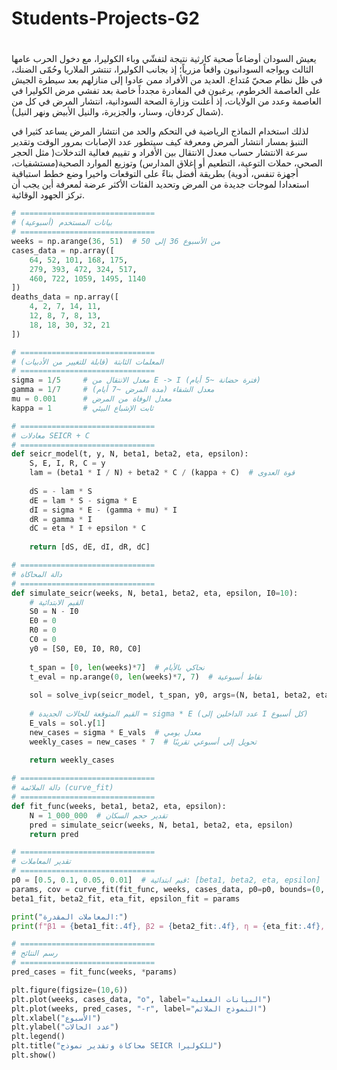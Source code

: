 # Students-Projects-G2
#
يعيش السودان أوضاعاً صحية كارثية نتيجة لتفشّي وباء الكوليرا، مع دخول الحرب عامها الثالث ويواجه السودانيون واقعاً مزرياً؛ إذ بجانب الكوليرا، تنتشر الملاريا وحُمّى الضنك، في ظل نظام صحيّ مُتداع.
العديد من الأفراد ممن عادوا إلى منازلهم بعد سيطرة الجيش على العاصمة الخرطوم، يرغبون في المغادرة مجدداً خاصة بعد تفشي مرض الكوليرا في العاصمة وعدد من الولايات، إذ أعلنت وزارة الصحة السودانية، انتشار المرض في كل من (شمال كردفان، وسنار، والجزيرة، والنيل الأبيض ونهر النيل).
 
لذلك استخدام النماذج الرياضية في التحكم والحد من انتشار المرض يساعد كثيرا في التنبؤ بمسار انتشار المرض  ومعرفة كيف سيتطور عدد الإصابات بمرور الوقت وتقدير سرعة الانتشار حساب معدل الانتقال بين الأفراد و تقييم فعالية التدخلات( مثل الحجر الصحي، حملات التوعية، التطعيم أو إغلاق المدارس) وتوزيع الموارد الصحية(مستشفيات، أجهزة تنفس، أدوية) بطريقة أفضل بناءً على التوقعات واخيرا وضع خطط استباقية استعدادا لموجات جديدة من المرض وتحديد الفئات الأكثر عرضة لمعرفة أين يجب أن تركز الجهود الوقائية.

```python
# ==============================
# بيانات المستخدم (أسبوعية)
# ==============================
weeks = np.arange(36, 51)  # من الأسبوع 36 إلى 50
cases_data = np.array([
    64, 52, 101, 168, 175,
    279, 393, 472, 324, 517,
    460, 722, 1059, 1495, 1140
])
deaths_data = np.array([
    4, 2, 7, 14, 11,
    12, 8, 7, 8, 13,
    18, 18, 30, 32, 21
])

# ==============================
# المعلمات الثابتة (قابلة للتغيير من الأدبيات)
# ==============================
sigma = 1/5     # معدل الانتقال من E -> I (فترة حضانة ~5 أيام)
gamma = 1/7     # معدل الشفاء (مدة المرض ~7 أيام)
mu = 0.001      # معدل الوفاة من المرض
kappa = 1       # ثابت الإشباع البيئي

# ==============================
# معادلات SEICR + C
# ==============================
def seicr_model(t, y, N, beta1, beta2, eta, epsilon):
    S, E, I, R, C = y
    lam = (beta1 * I / N) + beta2 * C / (kappa + C)  # قوة العدوى
    
    dS = - lam * S
    dE = lam * S - sigma * E
    dI = sigma * E - (gamma + mu) * I
    dR = gamma * I
    dC = eta * I + epsilon * C
    
    return [dS, dE, dI, dR, dC]

# ==============================
# دالة المحاكاة
# ==============================
def simulate_seicr(weeks, N, beta1, beta2, eta, epsilon, I0=10):
    # القيم الابتدائية
    S0 = N - I0
    E0 = 0
    R0 = 0
    C0 = 0
    y0 = [S0, E0, I0, R0, C0]
    
    t_span = [0, len(weeks)*7]  # نحاكي بالأيام
    t_eval = np.arange(0, len(weeks)*7, 7)  # نقاط أسبوعية
    
    sol = solve_ivp(seicr_model, t_span, y0, args=(N, beta1, beta2, eta, epsilon), t_eval=t_eval)
    
    # القيم المتوقعة للحالات الجديدة = sigma * E (عدد الداخلين إلى I كل أسبوع)
    E_vals = sol.y[1]
    new_cases = sigma * E_vals  # معدل يومي
    weekly_cases = new_cases * 7  # تحويل إلى أسبوعي تقريبًا
    
    return weekly_cases

# ==============================
# دالة الملائمة (curve_fit)
# ==============================
def fit_func(weeks, beta1, beta2, eta, epsilon):
    N = 1_000_000  # تقدير حجم السكان
    pred = simulate_seicr(weeks, N, beta1, beta2, eta, epsilon)
    return pred

# ==============================
# تقدير المعاملات
# ==============================
p0 = [0.5, 0.1, 0.05, 0.01]  # قيم ابتدائية: [beta1, beta2, eta, epsilon]
params, cov = curve_fit(fit_func, weeks, cases_data, p0=p0, bounds=(0, np.inf))
beta1_fit, beta2_fit, eta_fit, epsilon_fit = params

print("المعاملات المقدرة:")
print(f"β1 = {beta1_fit:.4f}, β2 = {beta2_fit:.4f}, η = {eta_fit:.4f}, ε = {epsilon_fit:.4f}")

# ==============================
# رسم النتائج
# ==============================
pred_cases = fit_func(weeks, *params)

plt.figure(figsize=(10,6))
plt.plot(weeks, cases_data, "o", label="البيانات الفعلية")
plt.plot(weeks, pred_cases, "-r", label="النموذج الملائم")
plt.xlabel("الأسبوع")
plt.ylabel("عدد الحالات")
plt.legend()
plt.title("محاكاة وتقدير نموذج SEICR للكوليرا")
plt.show()

```

